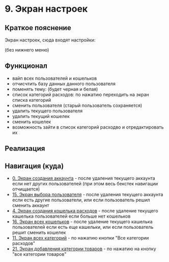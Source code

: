 # 9. Экран настроек

## Краткое пояснение

Экран настроек, сюда входят настройки:

(без нижнего меню)

## Функционал

- вайп всех пользователей и кошельков
- отчисчтить базу данных данного пользователя
- поменять тему: (будет черная и белая)
- список категорий расходов: по нажатию переходить на экран списка категорий
- сменить пользователя (старый пользователь сохраняется)
- удалить текущего пользователя
- удалить текущий кошелек
- сменить кошелек
- возможность зайти в список категорий расходво и отредактировать их

## Реализация

## Навигация (куда)

- [0. Экран создания аккаунта](screen_0_create_account.md) - после удаления текущего аккаунта если
  нет других пользователей (при этом весь бекстек навигации отчищается)
- [15. Экран выбора пользователя](screen_15_select_user.md) - после удаления текущего аккаунта если
  есть другие пользователи, или если пользователь решил сменить аккаунт
- [4. Экран создания кошелька расходов](screen_4_create_wallet.md) - после удаление текущего
  кашелька пользователей если больше нет кошельков
- [16. Экран всех кошельков](screen_16_all_wallets.md) - после удаление текущего
  кашелька пользователей если есть еще кашельки, или если пользователь решит сменить кошелек
- [11. Экран всех категорий](screen_11_all_categories.md) - по нажатию кнопки "Все категории
  расходов"
- [21. Экран добавления категории товаров](screen_21_add_product_category.md) - по нажатию на кнопку
  "все категории товаров"